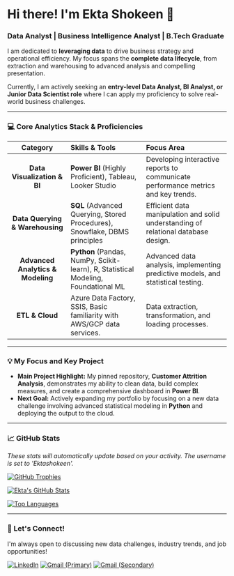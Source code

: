 # Hi there! I'm Ekta Shokeen 👋

### Data Analyst | Business Intelligence Analyst | B.Tech Graduate

I am dedicated to **leveraging data** to drive business strategy and operational efficiency. My focus spans the **complete data lifecycle**, from extraction and warehousing to advanced analysis and compelling presentation.

Currently, I am actively seeking an **entry-level Data Analyst, BI Analyst, or Junior Data Scientist role** where I can apply my proficiency to solve real-world business challenges.

---

### 💻 Core Analytics Stack & Proficiencies

| Category | Skills & Tools | Focus Area |
| :---: | :--- | :--- |
| **Data Visualization & BI** | **Power BI** (Highly Proficient), Tableau, Looker Studio | Developing interactive reports to communicate performance metrics and key trends. |
| **Data Querying & Warehousing** | **SQL** (Advanced Querying, Stored Procedures), Snowflake, DBMS principles | Efficient data manipulation and solid understanding of relational database design. |
| **Advanced Analytics & Modeling** | **Python** (Pandas, NumPy, Scikit-learn), R, Statistical Modeling, Foundational ML | Advanced data analysis, implementing predictive models, and statistical testing. |
| **ETL & Cloud** | Azure Data Factory, SSIS, Basic familiarity with AWS/GCP data services. | Data extraction, transformation, and loading processes. |

---

### 💡 My Focus and Key Project

- **Main Project Highlight:** My pinned repository, **Customer Attrition Analysis**, demonstrates my ability to clean data, build complex measures, and create a comprehensive dashboard in **Power BI**.
- **Next Goal:** Actively expanding my portfolio by focusing on a new data challenge involving advanced statistical modeling in **Python** and deploying the output to the cloud.

---

### 📈 GitHub Stats

*These stats will automatically update based on your activity. The username is set to 'Ektashokeen'.*

[![GitHub Trophies](https://github-profile-trophy.vercel.app/?username=Ektashokeen&theme=flat&no-frame=true)](https://github.com/ryo-ma/github-profile-trophy)

[![Ekta's GitHub Stats](https://github-readme-stats.vercel.app/api?username=Ektashokeen&show_icons=true&theme=dark)](https://github.com/anuraghazra/github-readme-stats)

[![Top Languages](https://github-readme-stats.vercel.app/api/top-langs/?username=Ektashokeen&layout=compact&theme=dark)](https://github.com/anuraghazra/github-readme-stats)

---

### 🤝 Let's Connect!

I'm always open to discussing new data challenges, industry trends, and job opportunities!

[![LinkedIn](https://img.shields.io/badge/LinkedIn-0077B5?style=for-the-badge&logo=linkedin&logoColor=white)](https://www.linkedin.com/in/ekta-shokeen/)
[![Gmail (Primary)](https://img.shields.io/badge/Gmail-D14836?style=for-the-badge&logo=gmail&logoColor=white)](mailto:shekta06@gmail.com)
[![Gmail (Secondary)](https://img.shields.io/badge/Gmail-D14836?style=for-the-badge&logo=gmail&logoColor=white)](mailto:shokeenekta1@gmail.com)
